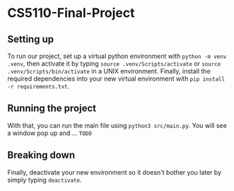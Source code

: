 # CS5110-Final-Project

## Setting up
To run our project, set up a virtual python environment with `python -m venv .venv`, then activate it by typing `source .venv/Scripts/activate` or `source .venv/Scripts/bin/activate` in a UNIX environment. Finally, install the required dependencies into your new virtual environment with `pip install -r requirements.txt`.

## Running the project
With that, you can run the main file using `python3 src/main.py`.
You will see a window pop up and ... `TODO`

## Breaking down
Finally, deactivate your new environment so it doesn't bother you later by simply typing `deactivate`.

